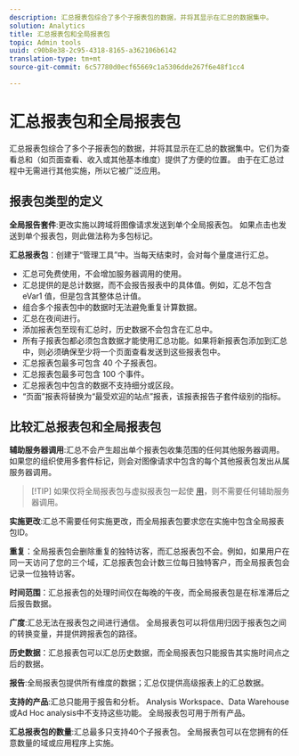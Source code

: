```yaml
---
description: 汇总报表包综合了多个子报表包的数据，并将其显示在汇总的数据集中。
solution: Analytics
title: 汇总报表包和全局报表包
topic: Admin tools
uuid: c90b8e38-2c95-4318-8165-a362106b6142
translation-type: tm+mt
source-git-commit: 6c57780d0ecf65669c1a5306dde267f6e48f1cc4

---
```



# 汇总报表包和全局报表包

汇总报表包综合了多个子报表包的数据，并将其显示在汇总的数据集中。它们为查看总和（如页面查看、收入或其他基本维度）提供了方便的位置。 由于在汇总过程中无需进行其他实施，所以它被广泛应用。

## 报表包类型的定义

**全局报告套件**:更改实施以跨域将图像请求发送到单个全局报表包。 如果点击也发送到单个报表包，则此做法称为多包标记。

**汇总报表包**：创建于“管理工具”中。当每天结束时，会对每个量度进行汇总。

* 汇总可免费使用，不会增加服务器调用的使用。
* 汇总提供的是总计数据，而不会报告报表中的具体值。例如，汇总不包含 eVar1 值，但是包含其整体总计值。
* 组合多个报表包中的数据时无法避免重复计算数据。
* 汇总在夜间进行。
* 添加报表包至现有汇总时，历史数据不会包含在汇总中。
* 所有子报表包都必须包含数据才能使用汇总功能。如果将新报表包添加到汇总中，则必须确保至少将一个页面查看发送到这些报表包中。
* 汇总报表包最多可包含 40 个子报表包。
* 汇总报表包最多可包含 100 个事件。
* 汇总报表包中包含的数据不支持细分或区段。
* “页面”报表将替换为“最受欢迎的站点”报表，该报表报告子套件级别的指标。

## 比较汇总报表包和全局报表包

**辅助服务器调用**:汇总不会产生超出单个报表包收集范围的任何其他服务器调用。 如果您的组织使用多套件标记，则会对图像请求中包含的每个其他报表包发出从属服务器调用。

> [!TIP] 如果仅将全局报表包与虚拟报表包一起使 [用](../../components/vrs/vrs-considerations.md)，则不需要任何辅助服务器调用。

**实施更改**:汇总不需要任何实施更改，而全局报表包要求您在实施中包含全局报表包ID。

**重复**：全局报表包会删除重复的独特访客，而汇总报表包不会。例如，如果用户在同一天访问了您的三个域，汇总报表包会计数三位每日独特客户，而全局报表包会记录一位独特访客。

**时间范围**：汇总报表包的处理时间仅在每晚的午夜，而全局报表包是在标准滞后之后报告数据。

**广度**:汇总无法在报表包之间进行通信。 全局报表包可以将信用归因于报表包之间的转换变量，并提供跨报表包的路径。

**历史数据**：汇总报表包可以汇总历史数据，而全局报表包只能报告其实施时间点之后的数据。

**报告**:全局报表包提供所有维度的数据；汇总仅提供高级报表上的汇总数据。

**支持的产品**:汇总只能用于报告和分析。 Analysis Workspace、Data Warehouse或Ad Hoc analysis中不支持这些功能。 全局报表包可用于所有产品。

**汇总报表包的数量**:汇总最多只支持40个子报表包。 全局报表包可以在您拥有的任意数量的域或应用程序上实施。
